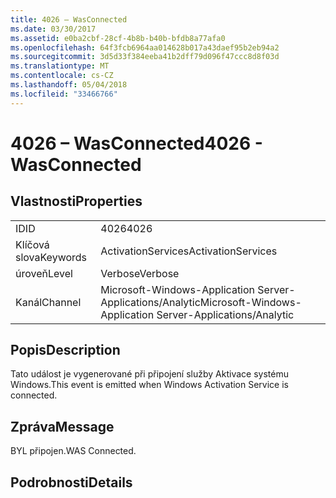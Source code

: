 ```yaml
---
title: 4026 – WasConnected
ms.date: 03/30/2017
ms.assetid: e0ba2cbf-28cf-4b8b-b40b-bfdb8a77afa0
ms.openlocfilehash: 64f3fcb6964aa014628b017a43daef95b2eb94a2
ms.sourcegitcommit: 3d5d33f384eeba41b2dff79d096f47ccc8d8f03d
ms.translationtype: MT
ms.contentlocale: cs-CZ
ms.lasthandoff: 05/04/2018
ms.locfileid: "33466766"
---
```

# <a name="4026---wasconnected"></a><span data-ttu-id="c933c-102">4026 – WasConnected</span><span class="sxs-lookup"><span data-stu-id="c933c-102">4026 - WasConnected</span></span>
## <a name="properties"></a><span data-ttu-id="c933c-103">Vlastnosti</span><span class="sxs-lookup"><span data-stu-id="c933c-103">Properties</span></span>  
  
|||  
|-|-|  
|<span data-ttu-id="c933c-104">ID</span><span class="sxs-lookup"><span data-stu-id="c933c-104">ID</span></span>|<span data-ttu-id="c933c-105">4026</span><span class="sxs-lookup"><span data-stu-id="c933c-105">4026</span></span>|  
|<span data-ttu-id="c933c-106">Klíčová slova</span><span class="sxs-lookup"><span data-stu-id="c933c-106">Keywords</span></span>|<span data-ttu-id="c933c-107">ActivationServices</span><span class="sxs-lookup"><span data-stu-id="c933c-107">ActivationServices</span></span>|  
|<span data-ttu-id="c933c-108">úroveň</span><span class="sxs-lookup"><span data-stu-id="c933c-108">Level</span></span>|<span data-ttu-id="c933c-109">Verbose</span><span class="sxs-lookup"><span data-stu-id="c933c-109">Verbose</span></span>|  
|<span data-ttu-id="c933c-110">Kanál</span><span class="sxs-lookup"><span data-stu-id="c933c-110">Channel</span></span>|<span data-ttu-id="c933c-111">Microsoft-Windows-Application Server-Applications/Analytic</span><span class="sxs-lookup"><span data-stu-id="c933c-111">Microsoft-Windows-Application Server-Applications/Analytic</span></span>|  
  
## <a name="description"></a><span data-ttu-id="c933c-112">Popis</span><span class="sxs-lookup"><span data-stu-id="c933c-112">Description</span></span>  
 <span data-ttu-id="c933c-113">Tato událost je vygenerované při připojení služby Aktivace systému Windows.</span><span class="sxs-lookup"><span data-stu-id="c933c-113">This event is emitted when Windows Activation Service is connected.</span></span>  
  
## <a name="message"></a><span data-ttu-id="c933c-114">Zpráva</span><span class="sxs-lookup"><span data-stu-id="c933c-114">Message</span></span>  
 <span data-ttu-id="c933c-115">BYL připojen.</span><span class="sxs-lookup"><span data-stu-id="c933c-115">WAS Connected.</span></span>  
  
## <a name="details"></a><span data-ttu-id="c933c-116">Podrobnosti</span><span class="sxs-lookup"><span data-stu-id="c933c-116">Details</span></span>

